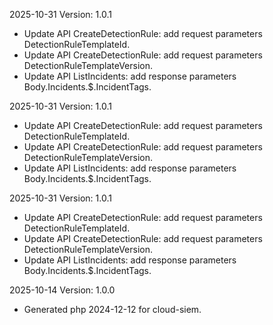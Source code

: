 2025-10-31 Version: 1.0.1
- Update API CreateDetectionRule: add request parameters DetectionRuleTemplateId.
- Update API CreateDetectionRule: add request parameters DetectionRuleTemplateVersion.
- Update API ListIncidents: add response parameters Body.Incidents.$.IncidentTags.


2025-10-31 Version: 1.0.1
- Update API CreateDetectionRule: add request parameters DetectionRuleTemplateId.
- Update API CreateDetectionRule: add request parameters DetectionRuleTemplateVersion.
- Update API ListIncidents: add response parameters Body.Incidents.$.IncidentTags.


2025-10-31 Version: 1.0.1
- Update API CreateDetectionRule: add request parameters DetectionRuleTemplateId.
- Update API CreateDetectionRule: add request parameters DetectionRuleTemplateVersion.
- Update API ListIncidents: add response parameters Body.Incidents.$.IncidentTags.


2025-10-14 Version: 1.0.0
- Generated php 2024-12-12 for cloud-siem.

